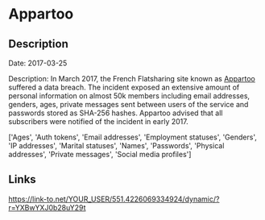 # Appartoo

## Description

Date: 2017-03-25

Description:
In March 2017, the French Flatsharing site known as <a href="https://www.appartoo.com" target="_blank" rel="noopener">Appartoo</a> suffered a data breach. The incident exposed an extensive amount of personal information on almost 50k members including email addresses, genders, ages, private messages sent between users of the service and passwords stored as SHA-256 hashes. Appartoo advised that all subscribers were notified of the incident in early 2017.


['Ages', 'Auth tokens', 'Email addresses', 'Employment statuses', 'Genders', 'IP addresses', 'Marital statuses', 'Names', 'Passwords', 'Physical addresses', 'Private messages', 'Social media profiles']

## Links

https://link-to.net/YOUR_USER/551.4226069334924/dynamic/?r=YXBwYXJ0b28uY29t